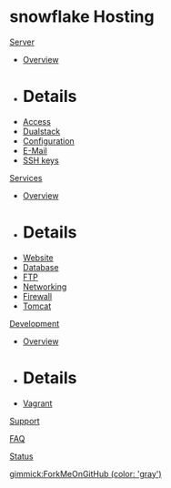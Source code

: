 # snowflake Hosting

[Server]()

  * [Overview](server.md)
  * # Details
  * [Access](server/access.md)
  * [Dualstack](server/dualstack.md)
  * [Configuration](server/configuration.md)
  * [E-Mail](server/e-mail.md)
  * [SSH keys](server/ssh-keys.md)

[Services]()

  * [Overview](services.md)
  * # Details
  * [Website](services/website.md)
  * [Database](services/database.md)
  * [FTP](services/ftp.md)
  * [Networking](services/networking.md)
  * [Firewall](services/firewall.md)
  * [Tomcat](services/tomcat.md)

[Development]()

  * [Overview](development.md)
  * # Details
  * [Vagrant](development/vagrant.md)

[Support](support.md)

[FAQ](faq.md)

[Status](http://status.snowflake.ch)

[gimmick:ForkMeOnGitHub (color: 'gray')](http://www.github.com/snowflakech/hosting-documentation)

